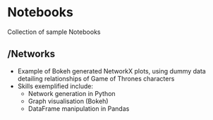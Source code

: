 # Notebooks

Collection of sample Notebooks

## /Networks
  - Example of Bokeh generated NetworkX plots, using dummy data detailing relationships of Game of Thrones characters
  - Skills exemplified include:
      - Network generation in Python
      - Graph visualisation (Bokeh)
      - DataFrame manipulation in Pandas
